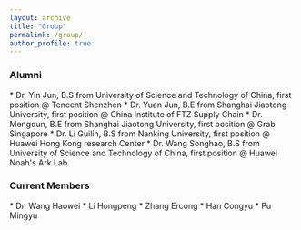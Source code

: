 ```yaml
---
layout: archive
title: "Group"
permalink: /group/
author_profile: true
---
```


<h3> Alumni </h3>
* Dr. Yin Jun, B.S from University of Science and Technology of China, first position @ Tencent Shenzhen
* Dr. Yuan Jun, B.E from Shanghai Jiaotong University, first position @ China Institute of FTZ Supply Chain
* Dr. Mengqun, B.E from Shanghai Jiaotong University, first position @ Grab Singapore
* Dr. Li Guilin, B.S from Nanking University, first position @ Huawei Hong Kong research Center
* Dr. Wang Songhao, B.S from University of Science and Technology of China, first position @ Huawei Noah's Ark Lab

<br>
<h3> Current Members </h3>
* Dr. Wang Haowei
* Li Hongpeng
* Zhang Ercong
* Han Congyu
* Pu Mingyu
